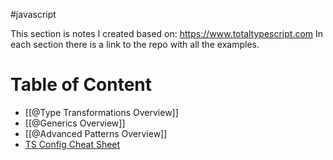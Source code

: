 #javascript 

This section is notes I created based on: https://www.totaltypescript.com
In each section there is a link to the repo with all the examples.

# Table of Content

- [[@Type Transformations Overview]]
- [[@Generics Overview]]
- [[@Advanced Patterns Overview]]
- [TS Config Cheat Sheet](totaltypescript.com/tsconfig-cheat-sheet)